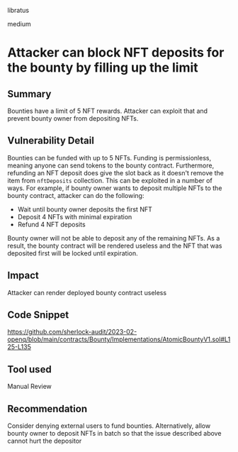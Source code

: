 libratus

medium

# Attacker can block NFT deposits for the bounty by filling up the limit

## Summary
Bounties have a limit of 5 NFT rewards. Attacker can exploit that and prevent bounty owner from depositing NFTs.

## Vulnerability Detail
Bounties can be funded with up to 5 NFTs. Funding is permissionless, meaning anyone can send tokens to the bounty contract. Furthermore, refunding an NFT deposit does give the slot back as it doesn't remove the item from `nftDeposits` collection. This can be exploited in a number of ways. For example, if bounty owner wants to deposit multiple NFTs to the bounty contract, attacker can do the following:
- Wait until bounty owner deposits the first NFT
- Deposit 4 NFTs with minimal expiration
- Refund 4 NFT deposits

Bounty owner will not be able to deposit any of the remaining NFTs. As a result, the bounty contract will be rendered useless and the NFT that was deposited first will be locked until expiration.

## Impact
Attacker can render deployed bounty contract useless

## Code Snippet
https://github.com/sherlock-audit/2023-02-openq/blob/main/contracts/Bounty/Implementations/AtomicBountyV1.sol#L125-L135

## Tool used

Manual Review

## Recommendation

Consider denying external users to fund bounties. Alternatively, allow bounty owner to deposit NFTs in batch so that the issue described above cannot hurt the depositor
